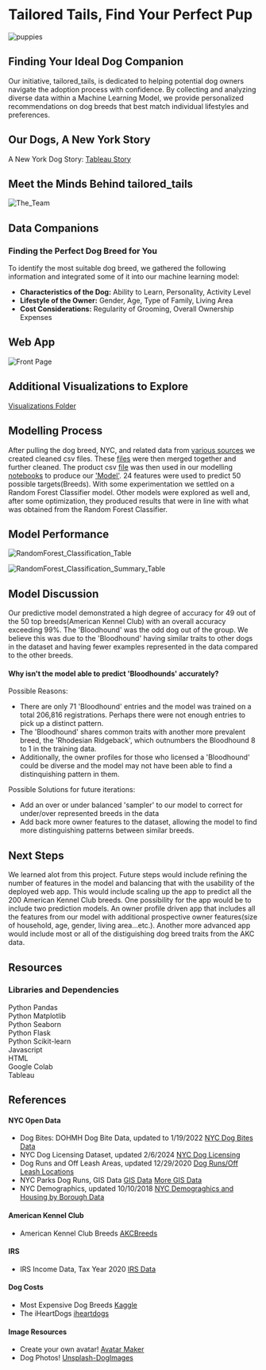 # Tailored Tails, Find Your Perfect Pup  
  
![puppies](https://github.com/StarkArk/Tailored_Tails/blob/main/Visualizations/images/istockphoto-puppies.png)  
  
## Finding Your Ideal Dog Companion
Our initiative, tailored_tails, is dedicated to helping potential dog owners navigate the adoption process with confidence. By collecting and analyzing diverse data within a Machine Learning Model, we provide personalized recommendations on dog breeds that best match individual lifestyles and preferences.  
  
## Our Dogs, A New York Story   
  
A New York Dog Story: [Tableau Story](https://public.tableau.com/app/profile/wingtung.lee/viz/UCB_Bootcamp_Project4-5/Story1)
  
## Meet the Minds Behind tailored_tails

![The_Team](https://github.com/StarkArk/Tailored_Tails/blob/main/Visualizations/images/Profiles_Project_Members/our_team.PNG)
  
## Data Companions
### Finding the Perfect Dog Breed for You
To identify the most suitable dog breed, we gathered the following information and integrated some of it into our machine learning model:
* **Characteristics of the Dog:** Ability to Learn, Personality, Activity Level
* **Lifestyle of the Owner:** Gender, Age, Type of Family, Living Area
* **Cost Considerations:** Regularity of Grooming, Overall Ownership Expenses  
  
## Web App  
  
![Front Page](https://github.com/StarkArk/Tailored_Tails/blob/main/Visualizations/images/web_app_frontpage.png) 
  
## Additional Visualizations to Explore  
  
[Visualizations Folder](https://github.com/StarkArk/Tailored_Tails/tree/main/Visualizations/images)  
  
## Modelling Process 
  
After pulling the dog breed, NYC, and related data from [various sources](https://github.com/StarkArk/Tailored_Tails/tree/main/Exploration/doggy_data) we created cleaned csv files. These [files](https://github.com/StarkArk/Tailored_Tails/tree/main/Exploration/cleaned_data)
were then merged together and further cleaned. The product csv [file](https://github.com/StarkArk/Tailored_Tails/blob/main/Modeling/preprocessed_doggy.csv) was then used in our modelling [notebooks](https://github.com/StarkArk/Tailored_Tails/tree/main/Modeling) to produce 
our ['Model'](https://github.com/StarkArk/Tailored_Tails/blob/main/Modeling/breed_rf_model.pkl). 24 features were used to predict 50 possible targets(Breeds). With some experimentation we settled on a Random Forest Classifier model. Other models were explored as well and, 
after some optimization, they produced results that were in line with what was obtained from the Random Forest Classifier.

## Model Performance  
  
![RandomForest_Classification_Table](https://github.com/StarkArk/Tailored_Tails/blob/main/Visualizations/images/RandomForest_Model_Classification_Report.png)  
  
![RandomForest_Classification_Summary_Table](https://github.com/StarkArk/Tailored_Tails/blob/main/Visualizations/images/RandomForest_Model_Classification_Summary.png)
  
## Model Discussion  
  
Our predictive model demonstrated a high degree of accuracy for 49 out of the 50 top breeds(American Kennel Club) with an overall accuracy exceeding 99%. The 'Bloodhound' was the odd dog out of the group. We believe this was due to the 'Bloodhound'
having similar traits to other dogs in the dataset and having fewer examples represented in the data compared to the other breeds. 

#### Why isn't the model able to predict 'Bloodhounds' accurately?  
  
Possible Reasons:  
  
- There are only 71 'Bloodhound' entries and the model was trained on a total 206,816 registrations. Perhaps there were not enough entries to pick up a distinct pattern.
- The 'Bloodhound' shares common traits with another more prevalent breed, the 'Rhodesian Ridgeback', which outnumbers the Bloodhound 8 to 1 in the training data.
- Additionally, the owner profiles for those who licensed a 'Bloodhound' could be diverse and the model may not have been able to find a distinquishing pattern in them.  

Possible Solutions for future iterations:  
  
- Add an over or under balanced 'sampler' to our model to correct for under/over represented breeds in the data
- Add back more owner features to the dataset, allowing the model to find more distinguishing patterns between similar breeds.  
  
## Next Steps  
  
We learned alot from this project. Future steps would include refining the number of features in the model and balancing that with the usability of the deployed web app. This would include scaling up the app to predict all the 200 American Kennel Club breeds. 
One possibility for the app would be to include two prediction models. An owner profile driven app that includes all the features from our model with additional prospective owner features(size of household, age, gender, living area...etc.). Another more advanced app
would include most or all of the distiguishing dog breed traits from the AKC data.  
  
## Resources
### Libraries and Dependencies  
Python Pandas  
Python Matplotlib  
Python Seaborn  
Python Flask  
Python Scikit-learn  
Javascript  
HTML  
Google Colab   
Tableau  
  
## References  
  
#### NYC Open Data

- Dog Bites: DOHMH Dog Bite Data, updated to 1/19/2022
[NYC Dog Bites Data](https://data.cityofnewyork.us/Health/DOHMH-Dog-Bite-Data/rsgh-akpg/about_data)
- NYC Dog Licensing Dataset, updated 2/6/2024
[NYC Dog Licensing](https://data.cityofnewyork.us/Health/NYC-Dog-Licensing-Dataset/nu7n-tubp/about_data)
- Dog Runs and Off Leash Areas, updated 12/29/2020
[Dog Runs/Off Leash Locations](https://data.cityofnewyork.us/Recreation/Directory-of-Dog-Runs-and-Off-Leash-Areas/ipbu-mtcs/about_data)
- NYC Parks Dog Runs, GIS Data
[GIS Data](https://data.cityofnewyork.us/Recreation/NYC-Parks-Dog-Runs/8nac-uner)
[More GIS Data](https://data.cityofnewyork.us/Recreation/DogRuns_20190417/hxx3-bwgv/about_data)  
- NYC Demographics, updated 10/10/2018 [NYC Demograghics and Housing by Borough Data](https://data.cityofnewyork.us/City-Government/Demographic-and-Housing-Profiles-by-Borough/cu9u-3r5e/about_data)  
 
#### American Kennel Club  
  
- American Kennel Club Breeds [AKCBreeds](https://www.akc.org/dog-breeds/)

#### IRS 

- IRS Income Data, Tax Year 2020 [IRS Data](https://www.irs.gov/statistics/soi-tax-stats-individual-income-tax-statistics-2020-zip-code-data-soi)

#### Dog Costs 

- Most Expensive Dog Breeds [Kaggle](https://www.kaggle.com/code/paultimothymooney/most-expensive-dog-breeds-by-lifetime-cost/input?select=best_in_show.csv)  
- The iHeartDogs [iheartdogs](https://www.iHeartDogs.com)  
  
#### Image Resources  
  
- Create your own avatar! [Avatar Maker](https://avatarmaker.com/)
- Dog Photos! [Unsplash-DogImages](https://unsplash.com/s/photos/image-dog)
  
